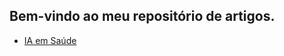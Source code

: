 ## Bem-vindo ao meu repositório de artigos.



- [IA em Saúde](artigos/mascaras-de-atencao-em-transformers.md)
